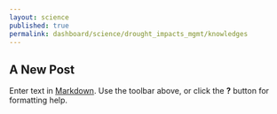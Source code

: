 ```yaml
---
layout: science
published: true
permalink: dashboard/science/drought_impacts_mgmt/knowledges
---
```

## A New Post

Enter text in [Markdown](http://daringfireball.net/projects/markdown/). Use the toolbar above, or click the **?** button for formatting help.
